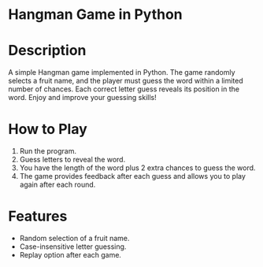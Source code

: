 # Hangman Game in Python
# Description
A simple Hangman game implemented in Python. The game randomly selects a fruit name, and the player must guess the word within a limited number of chances. Each correct letter guess reveals its position in the word. Enjoy and improve your guessing skills!

# How to Play
1. Run the program.
2. Guess letters to reveal the word.
3. You have the length of the word plus 2 extra chances to guess the word.
4. The game provides feedback after each guess and allows you to play again after each round.

# Features
- Random selection of a fruit name.
- Case-insensitive letter guessing.
- Replay option after each game.
